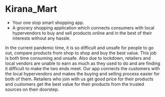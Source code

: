 # Kirana_Mart

- Your one stop smart shopping app.
- A grocery shopping application which connects consumers with local hypervendors to buy and sell products online and in the best of their interests without any hassle.

In the current pandemic time, it is so difficult and unsafe for people to go out, compare products from shop to shop and buy the best value. This job is both time consuming and unsafe. Also due to lockdown, retailers and local vendors are unable to earn as much as they used to do and are finding it difficult to make the two ends meet. Our app connects the customers with the local hypervendors and makes the buying and selling process easier for both of them. Retailers who join with us get good price for their products and customers get the best value for their products from the trusted sources on their doorstep.
